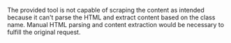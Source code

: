 The provided tool is not capable of scraping the content as intended because it can't parse the HTML and extract content based on the class name. Manual HTML parsing and content extraction would be necessary to fulfill the original request.